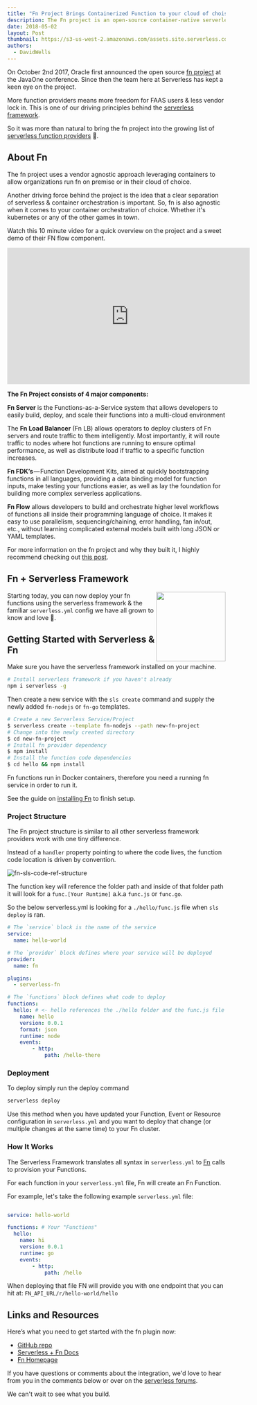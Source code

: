 ```yaml
---
title: "Fn Project Brings Containerized Function to your cloud of choise & on-prem"
description: The Fn project is an open-source container-native serverless platform that you can run anywhere -- any cloud or on-premise
date: 2018-05-02
layout: Post
thumbnail: https://s3-us-west-2.amazonaws.com/assets.site.serverless.com/blog/fn-thumb.jpg
authors:
  - DavidWells
---
```


On October 2nd 2017, Oracle first announced the open source [fn project](http://fnproject.io/) at the JavaOne conference. Since then the team here at Serverless has kept a keen eye on the project.

More function providers means more freedom for FAAS users & less vendor lock in. This is one of our driving principles behind the [serverless framework](https://serverless.com/framework/docs/).

So it was more than natural to bring the fn project into the growing list of [serverless function providers](https://serverless.com/framework/docs/providers/) 🎉.

## About Fn

The fn project uses a vendor agnostic approach leveraging containers to allow organizations run fn on premise or in their cloud of choice.

Another driving force behind the project is the idea that a clear separation of serverless & container orchestration is important. So, fn is also agnostic when it comes to your container orchestration of choice. Whether it's kubernetes or any of the other games in town.

Watch this 10 minute video for a quick overview on the project and a sweet demo of their FN flow component.

<iframe width="560" height="315" src="https://www.youtube.com/embed/7bUnlTK_WTo?start=125" frameborder="0" allow="autoplay; encrypted-media" allowfullscreen></iframe>


**The Fn Project consists of 4 major components:**

**Fn Server** is the Functions-as-a-Service system that allows developers to easily build, deploy, and scale their functions into a multi-cloud environment

The **Fn Load Balancer** (Fn LB) allows operators to deploy clusters of Fn servers and route traffic to them intelligently. Most importantly, it will route traffic to nodes where hot functions are running to ensure optimal performance, as well as distribute load if traffic to a specific function increases.

**Fn FDK’s** — Function Development Kits, aimed at quickly bootstrapping functions in all languages, providing a data binding model for function inputs, make testing your functions easier, as well as lay the foundation for building more complex serverless applications.

**Fn Flow** allows developers to build and orchestrate higher level workflows of functions all inside their programming language of choice. It makes it easy to use parallelism, sequencing/chaining, error handling, fan in/out, etc., without learning complicated external models built with long JSON or YAML templates.

For more information on the fn project and why they built it, I highly recommend checking out [this post](https://medium.com/fnproject/8-reasons-why-we-built-the-fn-project-bcfe45c5ae63).

## Fn + Serverless Framework

<img align="right" width="160" height="160" src="https://s3-us-west-2.amazonaws.com/assets.site.serverless.com/blog/fn-thumb.jpg">

Starting today, you can now deploy your fn functions using the serverless framework & the familiar `serverless.yml` config we have all grown to know and love 🎉.

## Getting Started with Serverless & Fn

Make sure you have the serverless framework installed on your machine.

```bash
# Install serverless framework if you haven't already
npm i serverless -g
```

Then create a new service with the `sls create` command and supply the newly added `fn-nodejs` or `fn-go` templates.

```bash
# Create a new Serverless Service/Project
$ serverless create --template fn-nodejs --path new-fn-project
# Change into the newly created directory
$ cd new-fn-project
# Install fn provider dependency
$ npm install
# Install the function code dependencies
$ cd hello && npm install
```

Fn functions run in Docker containers, therefore you need a running fn service in order to run it.

See the guide on [installing Fn](https://serverless.com/framework/docs/providers/fn/guide/installation/) to finish setup.

### Project Structure

The Fn project structure is similar to all other serverless framework providers work with one tiny difference.

Instead of a `handler` property pointing to where the code lives, the function code location is driven by convention.

![fn-sls-code-ref-structure](https://user-images.githubusercontent.com/532272/39499387-620821c6-4d62-11e8-9be3-e09a2e9a61e9.jpg)

The function key will reference the folder path and inside of that folder path it will look for a `func.[Your Runtime]` a.k.a `func.js` or `func.go`.

So the below serverless.yml is looking for a `./hello/func.js` file when `sls deploy` is ran.

```yml
# The `service` block is the name of the service
service:
  name: hello-world

# The `provider` block defines where your service will be deployed
provider:
  name: fn

plugins:
  - serverless-fn

# The `functions` block defines what code to deploy
functions:
  hello: # <- hello references the ./hello folder and the func.js file inside
    name: hello
    version: 0.0.1
    format: json
    runtime: node
    events:
        - http:
            path: /hello-there
```

### Deployment

To deploy simply run the deploy command

```bash
serverless deploy
```

Use this method when you have updated your Function, Event or Resource configuration in `serverless.yml` and you want to deploy that change (or multiple changes at the same time) to your Fn cluster.

### How It Works

The Serverless Framework translates all syntax in `serverless.yml` to [Fn](https://github.com/fnproject/fn) calls to provision your Functions.

For each function in your `serverless.yml` file, Fn will create an Fn Function.

For example, let's take the following example `serverless.yml` file:

```yaml

service: hello-world

functions: # Your "Functions"
  hello:
    name: hi
    version: 0.0.1
    runtime: go
    events:
        - http:
            path: /hello

```

When deploying that file FN will provide you with one endpoint that you can hit at: `FN_API_URL/r/hello-world/hello`

## Links and Resources

Here’s what you need to get started with the fn plugin now:

- [GitHub repo](https://github.com/fnproject/serverless-integration/)
- [Serverless + Fn Docs](https://serverless.com/framework/docs/providers/fn/)
- [Fn Homepage](http://fnproject.io/)

If you have questions or comments about the integration, we'd love to hear from you in the comments below or over on the [serverless forums](https://forum.serverless.com/).

We can't wait to see what you build.
